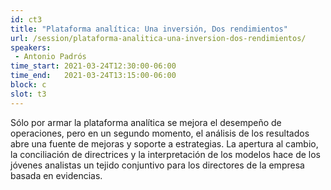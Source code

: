 ```yaml
---
id: ct3
title: "Plataforma analítica: Una inversión, Dos rendimientos"
url: /session/plataforma-analitica-una-inversion-dos-rendimientos/
speakers:
 - Antonio Padrós
time_start: 2021-03-24T12:30:00-06:00
time_end:   2021-03-24T13:15:00-06:00
block: c
slot: t3
---
```


Sólo por armar la plataforma analítica se mejora el desempeño de operaciones, pero en un segundo momento, el análisis de los resultados abre una fuente de mejoras y soporte a estrategias. La apertura al cambio, la conciliación de directrices y la interpretación de los modelos hace de los jóvenes analistas un tejido conjuntivo para los directores de la empresa basada en evidencias.